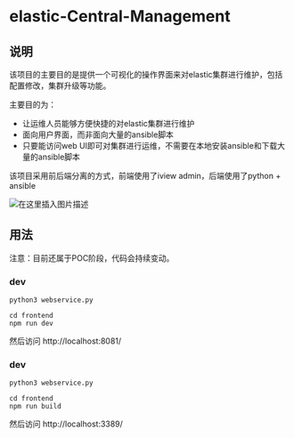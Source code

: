 # elastic-Central-Management

## 说明

该项目的主要目的是提供一个可视化的操作界面来对elastic集群进行维护，包括配置修改，集群升级等功能。

主要目的为：
- 让运维人员能够方便快捷的对elastic集群进行维护
- 面向用户界面，而非面向大量的ansible脚本
- 只要能访问web UI即可对集群进行运维，不需要在本地安装ansible和下载大量的ansible脚本


该项目采用前后端分离的方式，前端使用了iview admin，后端使用了python + ansible

![在这里插入图片描述](https://img-blog.csdnimg.cn/20190705105607572.png?x-oss-process=image/watermark,type_ZmFuZ3poZW5naGVpdGk,shadow_10,text_aHR0cHM6Ly9sZXgtbGVlLmJsb2cuY3Nkbi5uZXQ=,size_16,color_FFFFFF,t_70)

## 用法

注意：目前还属于POC阶段，代码会持续变动。

### dev

```shell
python3 webservice.py

cd frontend
npm run dev
```

然后访问 http://localhost:8081/

### dev

```shell
python3 webservice.py

cd frontend
npm run build
```

然后访问 http://localhost:3389/



